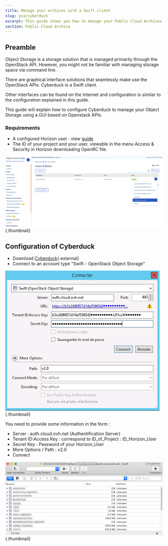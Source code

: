 ```yaml
---
title: Manage your archives with a Swift client
slug: pca/cyberduck
excerpt: This guide shows you how to manage your Public Cloud Archives.
section: Public Cloud Archive
---
```



## Preamble
Object Storage is a storage solution that is managed primarily through the OpenStack API. However, you might not be familiar with managing storage space via command line.

There are graphical interface solutions that seamlessly make use the OpenStack APIs. Cyberduck is a Swift client.

Other interfaces can be found on the Internet and configuration is similar to the configuration explained in this guide.

This guide will explain how to configure Cyberduck to manage your Object Storage using a GUI based on Openstack APIs.


### Requirements
- A configured Horizon user :  view [guide](https://docs.ovh.com/asia/en/public-cloud/creation-and-deletion-of-openstack-user/)
- The ID of your project and your user, viewable in the menu Access & Security in Horizon downloading OpenRC file.


![projet](images/project.png){.thumbnail}


## Configuration of Cyberduck
- Download [Cyberduck](https://cyberduck.io/){.external}
- Connect to an account type  "Swift - OpenStack Object Storage"


![configuration](images/2757.png){.thumbnail}

You need to provide some information in the form :

- Server : auth.cloud.ovh.net (Authentification Server)
- Tenant ID:Access Key : correspond to ID_of_Project : ID_Horizon_User
- Secret Key : Password of your Horizon_User
- More Options / Path : v2.0
- Connect


![connexion](images/img_2756.jpg){.thumbnail}